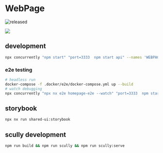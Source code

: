 # WebPage

![released](https://github.com/MSakamaki/scully-homepage/workflows/Deploy%20to%20Firebase%20Hosting%20on%20merge/badge.svg)

[![](https://img.shields.io/badge/AccessTo-BLOG-blue)](https://wot.mihirogi.org/)

## development

```sh
npx concurrently "npm start" "port=3333  npm start api" --names 'WEBPAGE,API'
```

### e2e testing

```sh
# headless run
docker-compose -f .docker/e2e/docker-compose.yml up --build
# watch debugging
npx concurrently "npx nx e2e homepage-e2e --watch" "port=3333  npm start api" --names 'E2E,API'
```

## storybook

```sh
npx nx run shared-ui:storybook
```

## scully development

```sh
npm run build && npm run scully && npm run scully:serve
```
